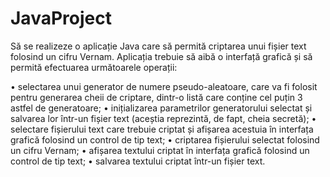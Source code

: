 # JavaProject

Să se realizeze o aplicație Java care să permită criptarea unui fișier text folosind un cifru Vernam. Aplicația trebuie să aibă o interfață grafică și să permită efectuarea următoarele operații:

•	selectarea unui generator de numere pseudo-aleatoare, care va fi folosit pentru generarea cheii de criptare, dintr-o listă care conține cel puțin 3 astfel de generatoare; 
•	inițializarea parametrilor generatorului selectat și salvarea lor într-un fișier text (aceștia reprezintă, de fapt, cheia secretă); 
•	selectare fișierului text care trebuie criptat și afișarea acestuia în interfața grafică folosind un control de tip text;
•	criptarea fișierului selectat folosind un cifru Vernam;
•	afișarea textului criptat în interfața grafică folosind un control de tip text; 
•	salvarea textului criptat într-un fișier text. 
